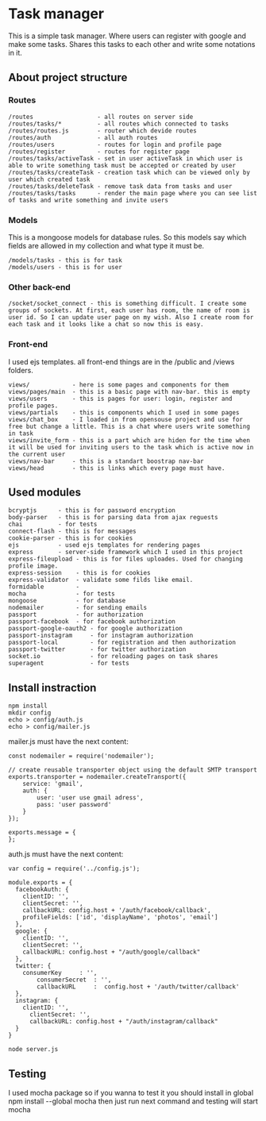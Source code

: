 Task manager
===================
 This is a simple task manager. Where users can register with google and make some tasks. Shares this tasks to each other and write some notations in it. 

##  About project structure ##

 ### Routes ###
    /routes                  - all routes on server side
    /routes/tasks/*          - all routes which connected to tasks
    /routes/routes.js        - router which devide routes
    /routes/auth             - all auth routes
    /routes/users            - routes for login and profile page
    /routes/register         - routes for register page
    /routes/tasks/activeTask - set in user activeTask in which user is able to write something task must be accepted or created by user
    /routes/tasks/createTask - creation task which can be viewed only by user which created task
    /routes/tasks/deleteTask - remove task data from tasks and user
    /routes/tasks/tasks      - render the main page where you can see list of tasks and write something and invite users

 ### Models ###
This is a mongoose models for database rules. So this models say which fields are allowed in my collection and what type it must be.

    /models/tasks - this is for task
    /models/users - this is for user

 ### Other back-end ###
    /socket/socket_connect - this is something difficult. I create some groups of sockets. At first, each user has room, the name of room is user id. So I can update user page on my wish. Also I create room for each task and it looks like a chat so now this is easy.

 ### Front-end ###
 I used ejs templates. all front-end things are in the /public and /views folders.

    views/            - here is some pages and components for them
    views/pages/main  - this is a basic page with nav-bar. this is empty
    views/users       - this is pages for user: login, register and profile pages.
    views/partials    - this is components which I used in some pages
    views/chat_box    - I loaded in from opensouse project and use for free but change a little. This is a chat where users write something in task
    views/invite_form - this is a part which are hiden for the time when it will be used for inviting users to the task which is active now in the current user
    views/nav-bar     - this is a standart boostrap nav-bar
    views/head        - this is links which every page must have.

## Used modules ##
    bcryptjs      - this is for password encryption
    body-parser   - this is for parsing data from ajax reguests
    chai          - for tests
    connect-flash - this is for messages
    cookie-parser - this is for cookies
    ejs           - used ejs templates for rendering pages
    express       - server-side framework which I used in this project
    express-fileupload - this is for files uploades. Used for changing profile image.
    express-session    - this is for cookies
    express-validator  - validate some filds like email.
    formidable         - 
    mocha              - for tests
    mongoose           - for database
    nodemailer         - for sending emails
    passport           - for authorization
    passport-facebook  - for facebook authorization
    passport-google-oauth2 - for google authorization
    passport-instagram     - for instagram authorization
    passport-local         - for registration and then authorization
    passport-twitter       - for twitter authorization
    socket.io              - for reloading pages on task shares
    superagent             - for tests

## Install instraction ##

    npm install
    mkdir config
    echo > config/auth.js
    echo > config/mailer.js

mailer.js must have the next content:
```
const nodemailer = require('nodemailer');

// create reusable transporter object using the default SMTP transport
exports.transporter = nodemailer.createTransport({
    service: 'gmail',
    auth: {
        user: 'user use gmail adress',
        pass: 'user password'
    }
});

exports.message = {
}; 

```
auth.js must have the next content:
```
var config = require('../config.js');

module.exports = {
  facebookAuth: {
    clientID: '',
    clientSecret: '',
    callbackURL: config.host + '/auth/facebook/callback',
    profileFields: ['id', 'displayName', 'photos', 'email']
  },
  google: {
    clientID: '',
    clientSecret: '',
    callbackURL: config.host + "/auth/google/callback"
  },
  twitter: {
    consumerKey     : '',
        consumerSecret  : '',
        callbackURL     :  config.host + '/auth/twitter/callback'
  },
  instagram: {
    clientID: '',
      clientSecret: '',
      callbackURL: config.host + "/auth/instagram/callback"
  }
}
```

    node server.js


## Testing ##
I used mocha package so if you wanna to test it you should install in global
    npm install --global mocha
then just run next command and testing will start
    mocha